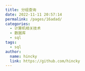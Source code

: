 ```yaml
---
title: 分组查询
date: 2022-11-11 20:57:14
permalink: /pages/16adad/
categories:
  - 计算机相关技术
  - 数据库
  - sql
tags:
  - sql
author: 
  name: hincky
  link: https://github.com/hincky
---
```

